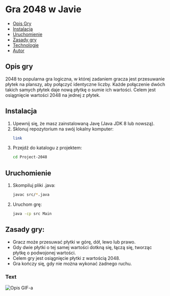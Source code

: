 # Gra 2048 w Javie
- [Opis Gry](#opis-gry)
- [Instalacja](#instalacja)
- [Uruchomienie](#uruchomienie)
- [Zasady gry](#zasady-gry)
- [Technologie](#technologie)
- [Autor](#autor)

## Opis gry
2048 to popularna gra logiczna, w której zadaniem gracza jest przesuwanie płytek na planszy, aby połączyć identyczne liczby. Każde połączenie dwóch takich samych płytek daje nową płytkę o sumie ich wartości. Celem jest osiągnięcie wartości 2048 na jednej z płytek.

## Instalacja
1. Upewnij się, że masz zainstalowaną Javę (Java JDK 8 lub nowszą).
2. Sklonuj repozytorium na swój lokalny komputer:
   ```sh
   link
3. Przejdź do katalogu z projektem:
   ``` sh
   cd Project-2048

## Uruchomienie
1. Skompiluj pliki .java:
   ``` sh
   javac src/*.java
2. Uruchom grę:
   ```sh
   java -cp src Main

## Zasady gry:
   * Gracz może przesuwać płytki w górę, dół, lewo lub prawo.
   * Gdy dwie płytki o tej samej wartości dotkną się, łączą się, tworząc płytkę o podwojonej wartości.
   * Celem gry jest osiągnięcie płytki z wartością 2048.
   * Gra kończy się, gdy nie można wykonać żadnego ruchu.

### Text
![Opis GIF-a](https://github.com/user-attachments/assets/d1c18efa-c1da-4c46-b9a8-e6ac85e4d9af)
